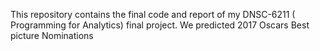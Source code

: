 This repository contains the final code and report of my DNSC-6211 ( Programming for Analytics) final project. We predicted 2017 Oscars Best picture Nominations
